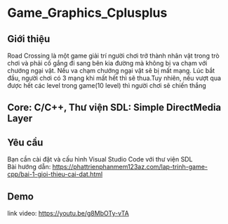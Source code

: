 # Game_Graphics_Cplusplus
## Giới thiệu
Road Crossing là một game giải trí người chơi trở thành nhân vật trong trò chơi và phải cố gắng đi sang bên kia đường mà không bị va chạm với chướng ngại vật. Nếu va chạm chướng ngại vật sẽ bị mất mạng. Lúc bắt đầu, người chơi có 3 mạng khi mất hết thì sẽ thua.Tuy nhiên, nếu vượt qua được hết các level trong game(10 level) thì người chơi sẽ chiến thắng
## Core: C/C++, Thư viện SDL: Simple DirectMedia Layer
## Yêu cầu
Bạn cần cài đặt và cấu hình Visual Studio Code với thư viện SDL 
<br> Bài hướng dẫn: https://phattrienphanmem123az.com/lap-trinh-game-cpp/bai-1-gioi-thieu-cai-dat.html
## Demo
link video: https://youtu.be/g8MbOTy-vTA
